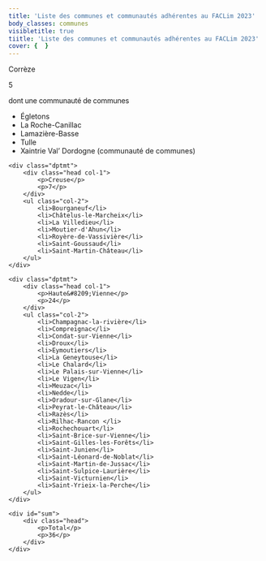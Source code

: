 ```yaml
---
title: 'Liste des communes et communautés adhérentes au FACLim 2023'
body_classes: communes
visibletitle: true
tiitle: 'Liste des communes et communautés adhérentes au FACLim 2023'
cover: {  }
---
```


<div id="container"  class="pos-2">
    <div class="dptmt">
        <div class="head col-1">
            <p>Corrèze</p>
            <p>5</p>
            <p style="letter-spacing:  -.02em">dont une communauté de communes</p>
        </div>
        <ul class="col-2">
            <li>Égletons</li>
            <li>La Roche-Canillac</li>
            <li>Lamazière-Basse</li>
            <li>Tulle</li>
            <li>Xaintrie Val’ Dordogne (communauté de communes)</li>
        </ul>
    </div>

    <div class="dptmt">
        <div class="head col-1">
            <p>Creuse</p>
            <p>7</p>
        </div>
        <ul class="col-2">
            <li>Bourganeuf</li>
            <li>Châtelus-le-Marcheix</li>
            <li>La Villedieu</li>
            <li>Moutier-d'Ahun</li>
            <li>Royère-de-Vassivière</li>
            <li>Saint-Goussaud</li>
            <li>Saint-Martin-Château</li>
        </ul>
    </div>

    <div class="dptmt">
        <div class="head col-1">
            <p>Haute&#8209;Vienne</p>
            <p>24</p>
        </div>
        <ul class="col-2">
            <li>Champagnac-la-rivière</li>
            <li>Compreignac</li>
            <li>Condat-sur-Vienne</li>
            <li>Droux</li>
            <li>Eymoutiers</li>
            <li>La Geneytouse</li>
            <li>Le Chalard</li>
            <li>Le Palais-sur-Vienne</li>
            <li>Le Vigen</li>
            <li>Meuzac</li>
            <li>Nedde</li>
            <li>Oradour-sur-Glane</li>
            <li>Peyrat-le-Château</li>
            <li>Razès</li>
            <li>Rilhac-Rancon </li>
            <li>Rochechouart</li>
            <li>Saint-Brice-sur-Vienne</li>
            <li>Saint-Gilles-les-Forêts</li>
            <li>Saint-Junien</li>
            <li>Saint-Léonard-de-Noblat</li>
            <li>Saint-Martin-de-Jussac</li>
            <li>Saint-Sulpice-Laurière</li>
            <li>Saint-Victurnien</li>
            <li>Saint-Yrieix-la-Perche</li>
        </ul>
    </div>

    <div id="sum">
		<div class="head">
            <p>Total</p>
            <p>36</p>
        </div>
	</div>

</div>